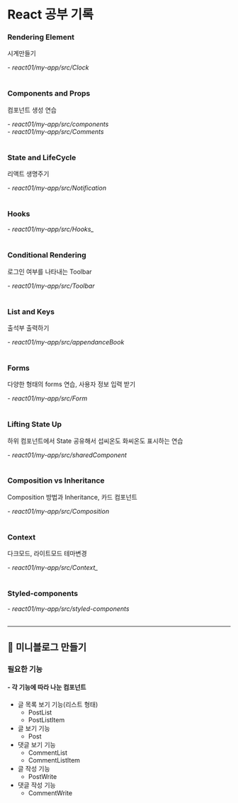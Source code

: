 # React 공부 기록

<h3> Rendering Element
</h3>
<p>시계만들기 </p>
<em>- react01/my-app/src/Clock</em>
<br><br>

<h3> Components and Props
</h3>
<p>컴포넌트 생성 연습 </p>
<em>- react01/my-app/src/components</em>
<br>
<em>- react01/my-app/src/Comments</em>
<br><br>

<h3> State and LifeCycle
</h3>
<p>리액트 생명주기 </p>
<em>- react01/my-app/src/Notification</em>
<br><br>

<h3> Hooks
</h3>
<em>- react01/my-app/src/Hooks_</em>
<br><br>

<h3> Conditional Rendering
</h3>
<p>로그인 여부를 나타내는 Toolbar</p>
<em>- react01/my-app/src/Toolbar </em>
<br><br>

<h3>List and Keys
</h3>
<p>출석부 출력하기</p>
<em>- react01/my-app/src/appendanceBook </em>
<br><br>

<h3>Forms
</h3>
<p>다양한 형태의 forms 연습, 사용자 정보 입력 받기</p>
<em>- react01/my-app/src/Form </em>
<br><br>

<h3>Lifting State Up
</h3>
<p>하위 컴포넌트에서 State 공유해서 섭씨온도 화씨온도 표시하는 연습</p>
<em>- react01/my-app/src/sharedComponent </em>
<br><br>

<h3>Composition vs Inheritance
</h3>
<p>Composition 방법과 Inheritance, 카드 컴포넌트</p>
<em>- react01/my-app/src/Composition </em>
<br><br>

<h3>Context
</h3>
<p>다크모드, 라이트모드 테마변경</p>
<em>- react01/my-app/src/Context_</em>
<br><br>

<h3>Styled-components
</h3>
<em>- react01/my-app/src/styled-components</em>
<br><br>

---

<h2>🍪 미니블로그 만들기</h2>

<h3>필요한 기능</h3>
<h4>- 각 기능에 따라 나눈 컴포넌트</h4>
<ul>
<li>글 목록 보기 기능(리스트 형태)
  <ul>
  <li>PostList</li>
<li>PostListItem</li>
</ul>
</li>
<li>글 보기 기능
<ul>
<li>Post</li>
</ul>
</li>
<li>댓글 보기 기능
<ul>
<li>CommentList</li>
<li>CommentListItem</li>
</ul>
</li>
<li>글 작성 기능
<ul>
<li>PostWrite</li>
</ul>
</li>
<li>댓글 작성 기능
<ul>
<li>CommentWrite</li>
</ul>
</li>
</ul>
